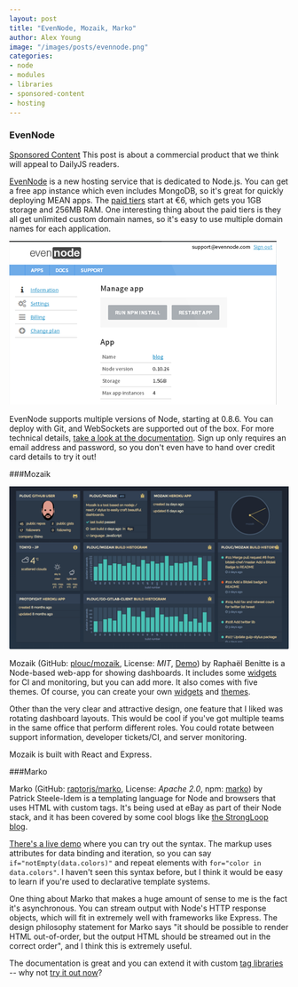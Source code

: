 ```yaml
---
layout: post
title: "EvenNode, Mozaik, Marko"
author: Alex Young
image: "/images/posts/evennode.png"
categories:
- node
- modules
- libraries
- sponsored-content
- hosting
---
```


### EvenNode

<div class="sponsored-content">
  <p><a class="label" href="/sponsored-content.html">Sponsored Content</a> This post is about a commercial product that we think will appeal to DailyJS readers.</p>
</div>

[EvenNode](http://www.evennode.com/?utm_source=dailyjs&utm_medium=cpc&utm_campaign=promo) is a new hosting service that is dedicated to Node.js.  You can get a free app instance which even includes MongoDB, so it's great for quickly deploying MEAN apps.  The [paid tiers](http://www.evennode.com/pricing?utm_source=dailyjs&utm_medium=cpc&utm_campaign=promo) start at &euro;6, which gets you 1GB storage and 256MB RAM.  One interesting thing about the paid tiers is they all get unlimited custom domain names, so it's easy to use multiple domain names for each application.

![EvenNode](/images/posts/evennode.png)

EvenNode supports multiple versions of Node, starting at 0.8.6.  You can deploy with Git, and WebSockets are supported out of the box.  For more technical details, [take a look at the documentation](http://www.evennode.com/docs/node?utm_source=dailyjs&utm_medium=cpc&utm_campaign=promo).  Sign up only requires an email address and password, so you don't even have to hand over credit card details to try it out!

###Mozaik

![Mozaik](/images/posts/mozaik.png)

Mozaik (GitHub: [plouc/mozaik](https://github.com/plouc/mozaik), License: _MIT_, [Demo](http://mozaik.herokuapp.com/)) by Raphaël Benitte is a Node-based web-app for showing dashboards.  It includes some [widgets](https://github.com/plouc/mozaik/wiki/widgets) for CI and monitoring, but you can add more.  It also comes with five themes.  Of course, you can create your own [widgets](https://github.com/plouc/mozaik/wiki/Extend) and [themes](https://github.com/plouc/mozaik/wiki/theming).

Other than the very clear and attractive design, one feature that I liked was rotating dashboard layouts.  This would be cool if you've got multiple teams in the same office that perform different roles.  You could rotate between support information, developer tickets/CI, and server monitoring.

Mozaik is built with React and Express.

###Marko

Marko (GitHub: [raptorjs/marko](https://github.com/raptorjs/marko), License: _Apache 2.0_, npm: [marko](https://www.npmjs.com/package/marko)) by Patrick Steele-Idem is a templating language for Node and browsers that uses HTML with custom tags.  It's being used at eBay as part of their Node stack, and it has been covered by some cool blogs like [the StrongLoop blog](http://strongloop.com/strongblog/bypassing-express-view-rendering-for-speed-and-modularity/).

[There's a live demo](http://raptorjs.org/marko/try-online/) where you can try out the syntax.  The markup uses attributes for data binding and iteration, so you can say `if="notEmpty(data.colors)"` and repeat elements with `for="color in data.colors"`.  I haven't seen this syntax before, but I think it would be easy to learn if you're used to declarative template systems.

One thing about Marko that makes a huge amount of sense to me is the fact it's asynchronous.  You can stream output with Node's HTTP response objects, which will fit in extremely well with frameworks like Express.  The design philosophy statement for Marko says "it should be possible to render HTML out-of-order, but the output HTML should be streamed out in the correct order", and I think this is extremely useful.

The documentation is great and you can extend it with custom [tag libraries](https://github.com/raptorjs/marko#custom-taglibs) -- why not [try it out now](http://raptorjs.org/marko/try-online/)?
